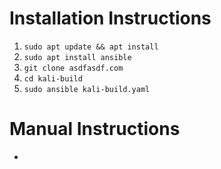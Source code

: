 # Installation Instructions
1. `sudo apt update && apt install`
2. `sudo apt install ansible`
3. `git clone asdfasdf.com`
4. `cd kali-build`
5. `sudo ansible kali-build.yaml` 

# Manual Instructions
- 
